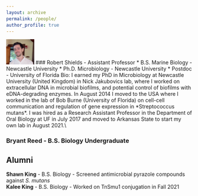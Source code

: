 ```yaml
---
layout: archive
permalink: /people/
author_profile: true
---
```

<img src='/images/RCSPortrait.png' width="15%">
### Robert Shields - Assistant Professor
* B.S. Marine Biology - Newcastle University
* Ph.D. Microbiology - Newcastle University
* Postdoc - University of Florida                 
Bio: I earned my PhD in Microbiology at Newcastle University (United Kingdom) in Nick Jakubovics lab, where I worked on extracellular DNA in microbial biofilms, and potential control of biofilms with eDNA-degrading enzymes. In August 2014 I moved to the USA where I worked in the lab of Bob Burne (University of Florida) on cell-cell communication and regulation of gene expression in *Streptococcus mutans*. I was hired as a Research Assistant Professor in the Department of Oral Biology at UF in July 2017 and moved to Arkansas State to start my own lab in August 2021.\

### Bryant Reed - B.S. Biology Undergraduate

## Alumni
**Shawn King** - B.S. Biology - Screened antimicrobial pyrazole compounds against *S. mutans*\
**Kalee King** - B.S. Biology - Worked on TnSmu1 conjugation in Fall 2021
